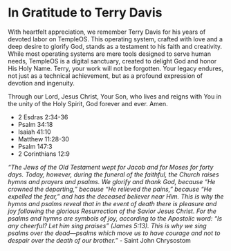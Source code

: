 # In Gratitude to Terry Davis

With heartfelt appreciation, we remember Terry Davis for his years of devoted labor on TempleOS. This operating system, crafted with love and a deep desire to glorify God, stands as a testament to his faith and creativity. While most operating systems are mere tools designed to serve human needs, TempleOS is a digital sanctuary, created to delight God and honor His Holy Name. Terry, your work will not be forgotten. Your legacy endures, not just as a technical achievement, but as a profound expression of devotion and ingenuity.

Through our Lord, Jesus Christ, Your Son, who lives and reigns with You in the unity of the Holy Spirit, God forever and ever. Amen.

- 2 Esdras 2:34-36
- Psalm 34:18
- Isaiah 41:10
- Matthew 11:28-30
- Psalm 147:3
- 2 Corinthians 12:9

*“The Jews of the Old Testament wept for Jacob and for Moses for forty days. Today, however, during the funeral of the faithful, the Church raises hymns and prayers and psalms. We glorify and thank God, because “He crowned the departing,” because “He relieved the pains,” because “He expelled the fear,” and has the deceased believer near Him.  This is why the hymns and psalms reveal that in the event of death there is pleasure and joy following the glorious Resurrection of the Savior Jesus Christ. For the psalms and hymns are symbols of joy, according to the Apostolic word: “Is any cheerful? Let him sing praises” (James 5:13). This is why we sing psalms over the dead—psalms which move us to have courage and not to despair over the death of our brother.”* - Saint John Chrysostom
